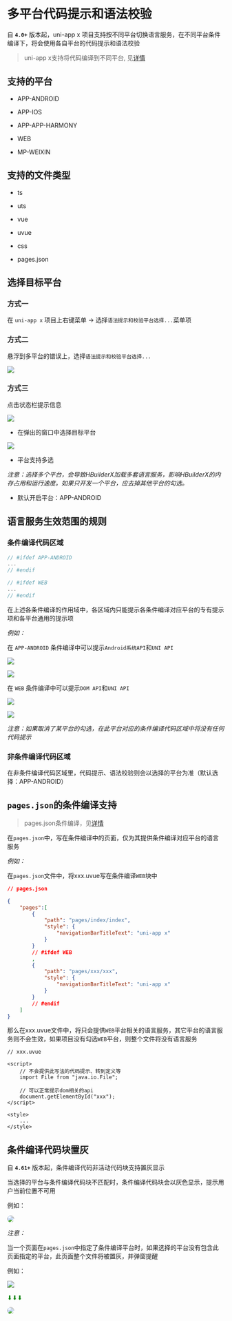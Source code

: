 # 多平台代码提示和语法校验

自 **`4.0+`** 版本起，uni-app x 项目支持按不同平台切换语言服务，在不同平台条件编译下，将会使用各自平台的代码提示和语法校验

> uni-app x支持将代码编译到不同平台, 见[详情](https://uniapp.dcloud.net.cn/tutorial/platform.html)

## 支持的平台

- APP-ANDROID

- APP-IOS

- APP-APP-HARMONY

- WEB

- MP-WEIXIN

## 支持的文件类型

- ts

- uts

- vue

- uvue

- css

- pages.json

## 选择目标平台

### 方式一

在 `uni-app x` 项目上右键菜单 -> 选择`语法提示和校验平台选择...`菜单项

### 方式二

悬浮到多平台的错误上，选择`语法提示和校验平台选择...`

![](https://web-ext-storage.dcloud.net.cn/hx/language-service-target-support/1_new.jpg)

### 方式三

点击状态栏提示信息

![](https://web-ext-storage.dcloud.net.cn/hx/language_service_status_bar_message.png)

- 在弹出的窗口中选择目标平台

![](https://web-ext-storage.dcloud.net.cn/hx/language-service-target-support/target_controler.png)

- 平台支持多选

*注意：选择多个平台，会导致HBuilderX加载多套语言服务，影响HBuilderX的内存占用和运行速度。如果只开发一个平台，应去掉其他平台的勾选。*

- 默认开启平台：APP-ANDROID


## 语言服务生效范围的规则

### 条件编译代码区域

```js
// #ifdef APP-ANDROID
...
// #endif
```

```js
// #ifdef WEB
...
// #endif
```

在上述各条件编译的作用域中，各区域内只能提示各条件编译对应平台的专有提示项和各平台通用的提示项

*例如：*

在 `APP-ANDROID` 条件编译中可以提示`Android系统API`和`UNI API`

![](https://web-ext-storage.dcloud.net.cn/hx/language-service-target-support/2_new.jpg)

![](https://web-ext-storage.dcloud.net.cn/hx/language-service-target-support/3_new.jpg)

在 `WEB` 条件编译中可以提示`DOM API`和`UNI API`

![](https://web-ext-storage.dcloud.net.cn/hx/language-service-target-support/4_new.jpg)

![](https://web-ext-storage.dcloud.net.cn/hx/language-service-target-support/5_new.jpg)

*注意：如果取消了某平台的勾选，在此平台对应的条件编译代码区域中将没有任何代码提示*

### 非条件编译代码区域

在非条件编译代码区域里，代码提示、语法校验则会以选择的平台为准（默认选择：APP-ANDROID）

## `pages.json`的条件编译支持

> pages.json条件编译，见[详情](https://uniapp.dcloud.net.cn/tutorial/platform.html#pages-json-%E7%9A%84%E6%9D%A1%E4%BB%B6%E7%BC%96%E8%AF%91)

在`pages.json`中，写在条件编译中的页面，仅为其提供条件编译对应平台的语言服务

*例如：*

在`pages.json`文件中，将xxx.uvue写在条件编译`WEB`块中

```json
// pages.json

{
    "pages":[
		{
			"path": "pages/index/index",
			"style": {
				"navigationBarTitleText": "uni-app x"
			}
		}
        // #ifdef WEB
        ,
        {
            "path": "pages/xxx/xxx",
            "style": {
            	"navigationBarTitleText": "uni-app x"
            }
        }
        // #endif
    ]
}
```

那么在xxx.uvue文件中，将只会提供`WEB`平台相关的语言服务，其它平台的语言服务则不会生效，如果项目没有勾选`WEB`平台，则整个文件将没有语言服务
```vue
// xxx.uvue

<script>
    // 不会提供此写法的代码提示、转到定义等
    import File from "java.io.File";

    // 可以正常提示dom相关的api
    document.getElementById("xxx");
</script>

<style>
    ...
</style>
```

## 条件编译代码块置灰

自 **`4.61+`** 版本起，条件编译代码非活动代码块支持置灰显示

当选择的平台与条件编译代码块不匹配时，条件编译代码块会以灰色显示，提示用户当前位置不可用

例如：

<img style="border-radius:10px;" src="https://web-ext-storage.dcloud.net.cn/hx/language-service-target-support/target_graying_and_tip_example_1.png" />

*注意：*

当一个页面在`pages.json`中指定了条件编译平台时，如果选择的平台没有包含此页面指定的平台，此页面整个文件将被置灰，并弹窗提醒

例如：

![](https://web-ext-storage.dcloud.net.cn/hx/language-service-target-support/pages_json_conditional_compilation_example.png)

<span style="color:green;">⬇︎⬇︎⬇︎</span>

<img style="border-radius:10px;" src="https://web-ext-storage.dcloud.net.cn/hx/language-service-target-support/pages_json_graying_example.png" />